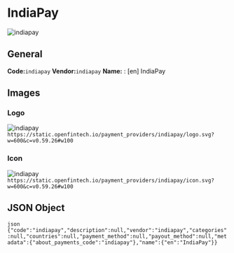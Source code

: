 # IndiaPay 
![indiapay](https://static.openfintech.io/payment_providers/indiapay/logo.svg?w=600&c=v0.59.26#w100) 
## General 
**Code:**`indiapay` 
**Vendor:**`indiapay` 
**Name:** 
:	[en] IndiaPay 
## Images 
### Logo 
![indiapay](https://static.openfintech.io/payment_providers/indiapay/logo.svg?w=600&c=v0.59.26#w100) 
``` https://static.openfintech.io/payment_providers/indiapay/logo.svg?w=600&c=v0.59.26#w100 ``` 
### Icon 
![indiapay](https://static.openfintech.io/payment_providers/indiapay/icon.svg?w=600&c=v0.59.26#w100) 
``` https://static.openfintech.io/payment_providers/indiapay/icon.svg?w=600&c=v0.59.26#w100 ``` 
## JSON Object 
```json {"code":"indiapay","description":null,"vendor":"indiapay","categories":null,"countries":null,"payment_method":null,"payout_method":null,"metadata":{"about_payments_code":"indiapay"},"name":{"en":"IndiaPay"}} ``` 
